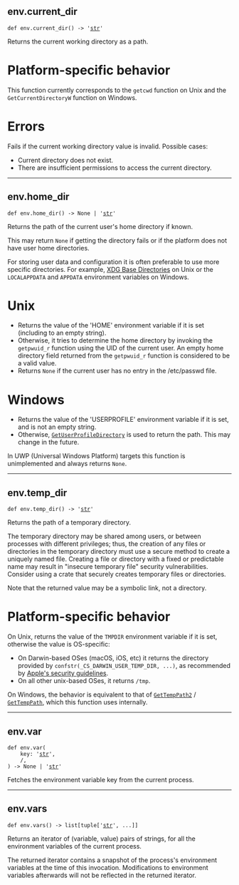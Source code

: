 

## env.current\_dir

<pre class="language-python"><code><span class="source python"><span class="meta function python"><span class="storage type function python">def</span> <span class="entity name function python"><span class="meta generic-name python">env</span></span>.<span class="entity name function python"><span class="meta generic-name python">current_dir</span></span></span><span class="meta function parameters python"><span class="punctuation section parameters begin python">(</span></span><span class="meta function parameters python"><span class="punctuation section parameters end python">)</span></span><span class="meta function python"> </span><span class="meta function annotation return python"><span class="punctuation separator annotation return python">-&gt;</span> <span class="meta string python"><span class="string quoted single python"><span class="punctuation definition string begin python">&#39;</span></span></span><span class="meta string python"><span class="string quoted single python"><a href="/lib/str">str</a><span class="punctuation definition string end python">&#39;</span></span></span></span></span></code></pre>

Returns the current working directory as a path.

# Platform-specific behavior

This function currently corresponds to the `getcwd` function on Unix
and the `GetCurrentDirectoryW` function on Windows.

# Errors

Fails if the current working directory value is invalid.
Possible cases:

* Current directory does not exist.
* There are insufficient permissions to access the current directory.

***

## env.home\_dir

<pre class="language-python"><code><span class="source python"><span class="meta function python"><span class="storage type function python">def</span> <span class="entity name function python"><span class="meta generic-name python">env</span></span>.<span class="entity name function python"><span class="meta generic-name python">home_dir</span></span></span><span class="meta function parameters python"><span class="punctuation section parameters begin python">(</span></span><span class="meta function parameters python"><span class="punctuation section parameters end python">)</span></span><span class="meta function python"> </span><span class="meta function annotation return python"><span class="punctuation separator annotation return python">-&gt;</span> <span class="constant language python">None</span> <span class="keyword operator arithmetic python">|</span> <span class="meta string python"><span class="string quoted single python"><span class="punctuation definition string begin python">&#39;</span></span></span><span class="meta string python"><span class="string quoted single python"><a href="/lib/str">str</a><span class="punctuation definition string end python">&#39;</span></span></span></span></span></code></pre>

Returns the path of the current user's home directory if known.

This may return `None` if getting the directory fails or if the platform does not have user home directories.

For storing user data and configuration it is often preferable to use more specific directories.
For example, [XDG Base Directories] on Unix or the `LOCALAPPDATA` and `APPDATA` environment variables on Windows.

[XDG Base Directories]: https://specifications.freedesktop.org/basedir-spec/latest/

# Unix

* Returns the value of the 'HOME' environment variable if it is set
  (including to an empty string).
* Otherwise, it tries to determine the home directory by invoking the `getpwuid_r` function
  using the UID of the current user. An empty home directory field returned from the
  `getpwuid_r` function is considered to be a valid value.
* Returns `None` if the current user has no entry in the /etc/passwd file.

# Windows

* Returns the value of the 'USERPROFILE' environment variable if it is set, and is not an empty string.
* Otherwise, [`GetUserProfileDirectory`][msdn] is used to return the path. This may change in the future.

[msdn]: https://docs.microsoft.com/en-us/windows/win32/api/userenv/nf-userenv-getuserprofiledirectorya

In UWP (Universal Windows Platform) targets this function is unimplemented and always returns `None`.

***

## env.temp\_dir

<pre class="language-python"><code><span class="source python"><span class="meta function python"><span class="storage type function python">def</span> <span class="entity name function python"><span class="meta generic-name python">env</span></span>.<span class="entity name function python"><span class="meta generic-name python">temp_dir</span></span></span><span class="meta function parameters python"><span class="punctuation section parameters begin python">(</span></span><span class="meta function parameters python"><span class="punctuation section parameters end python">)</span></span><span class="meta function python"> </span><span class="meta function annotation return python"><span class="punctuation separator annotation return python">-&gt;</span> <span class="meta string python"><span class="string quoted single python"><span class="punctuation definition string begin python">&#39;</span></span></span><span class="meta string python"><span class="string quoted single python"><a href="/lib/str">str</a><span class="punctuation definition string end python">&#39;</span></span></span></span></span></code></pre>

Returns the path of a temporary directory.

The temporary directory may be shared among users, or between processes
with different privileges; thus, the creation of any files or directories
in the temporary directory must use a secure method to create a uniquely
named file. Creating a file or directory with a fixed or predictable name
may result in "insecure temporary file" security vulnerabilities. Consider
using a crate that securely creates temporary files or directories.

Note that the returned value may be a symbolic link, not a directory.

# Platform-specific behavior

On Unix, returns the value of the `TMPDIR` environment variable if it is
set, otherwise the value is OS-specific:

* On Darwin-based OSes (macOS, iOS, etc) it returns the directory provided
  by `confstr(_CS_DARWIN_USER_TEMP_DIR, ...)`, as recommended by [Apple's
  security guidelines][appledoc].
* On all other unix-based OSes, it returns `/tmp`.

On Windows, the behavior is equivalent to that of [`GetTempPath2`][GetTempPath2] /
[`GetTempPath`][GetTempPath], which this function uses internally.

[GetTempPath2]: https://docs.microsoft.com/en-us/windows/win32/api/fileapi/nf-fileapi-gettemppath2a

[GetTempPath]: https://docs.microsoft.com/en-us/windows/win32/api/fileapi/nf-fileapi-gettemppatha

[appledoc]: https://developer.apple.com/library/archive/documentation/Security/Conceptual/SecureCodingGuide/Articles/RaceConditions.html#//apple_ref/doc/uid/TP40002585-SW10

***

## env.var

<pre class="language-python"><code><span class="source python"><span class="meta function python"><span class="storage type function python">def</span> <span class="entity name function python"><span class="meta generic-name python">env</span></span>.<span class="entity name function python"><span class="meta generic-name python">var</span></span></span><span class="meta function parameters python"><span class="punctuation section parameters begin python">(</span></span><span class="meta function parameters python">
    <span class="variable parameter python">key</span></span><span class="meta function parameters annotation python"><span class="punctuation separator annotation parameter python">:</span> <span class="meta string python"><span class="string quoted single python"><span class="punctuation definition string begin python">&#39;</span></span></span><span class="meta string python"><span class="string quoted single python"><a href="/lib/str">str</a><span class="punctuation definition string end python">&#39;</span></span></span></span><span class="meta function parameters python"><span class="punctuation separator parameters python">,</span>
    /<span class="punctuation separator parameters python">,</span>
<span class="punctuation section parameters end python">)</span></span><span class="meta function python"> </span><span class="meta function annotation return python"><span class="punctuation separator annotation return python">-&gt;</span> <span class="constant language python">None</span> <span class="keyword operator arithmetic python">|</span> <span class="meta string python"><span class="string quoted single python"><span class="punctuation definition string begin python">&#39;</span></span></span><span class="meta string python"><span class="string quoted single python"><a href="/lib/str">str</a><span class="punctuation definition string end python">&#39;</span></span></span></span></span></code></pre>

Fetches the environment variable key from the current process.

***

## env.vars

<pre class="language-python"><code><span class="source python"><span class="meta function python"><span class="storage type function python">def</span> <span class="entity name function python"><span class="meta generic-name python">env</span></span>.<span class="entity name function python"><span class="meta generic-name python">vars</span></span></span><span class="meta function parameters python"><span class="punctuation section parameters begin python">(</span></span><span class="meta function parameters python"><span class="punctuation section parameters end python">)</span></span><span class="meta function python"> </span><span class="meta function annotation return python"><span class="punctuation separator annotation return python">-&gt;</span> <span class="meta item-access python"><span class="meta qualified-name python"><span class="support type python">list</span></span></span><span class="meta item-access python"><span class="punctuation section brackets begin python">[</span></span><span class="meta item-access arguments python"><span class="meta item-access python"><span class="meta qualified-name python"><span class="support type python">tuple</span></span></span><span class="meta item-access python"><span class="punctuation section brackets begin python">[</span></span><span class="meta item-access arguments python"><span class="meta string python"><span class="string quoted single python"><span class="punctuation definition string begin python">&#39;</span></span></span><span class="meta string python"><span class="string quoted single python"><a href="/lib/str">str</a><span class="punctuation definition string end python">&#39;</span></span></span>, <span class="constant language python">...</span></span><span class="meta item-access python"><span class="punctuation section brackets end python">]</span></span></span><span class="meta item-access python"><span class="punctuation section brackets end python">]</span></span></span></span></code></pre>

Returns an iterator of (variable, value) pairs of strings, for all the environment variables of the current process.

The returned iterator contains a snapshot of the process's environment
variables at the time of this invocation. Modifications to environment
variables afterwards will not be reflected in the returned iterator.
